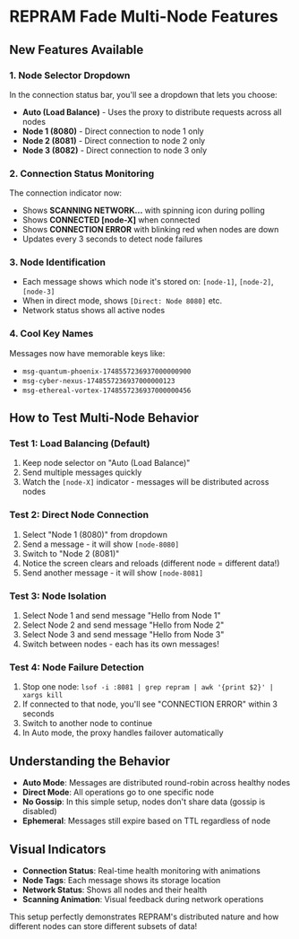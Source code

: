 # REPRAM Fade Multi-Node Features

## New Features Available

### 1. **Node Selector Dropdown**
In the connection status bar, you'll see a dropdown that lets you choose:
- **Auto (Load Balance)** - Uses the proxy to distribute requests across all nodes
- **Node 1 (8080)** - Direct connection to node 1 only
- **Node 2 (8081)** - Direct connection to node 2 only
- **Node 3 (8082)** - Direct connection to node 3 only

### 2. **Connection Status Monitoring**
The connection indicator now:
- Shows **SCANNING NETWORK...** with spinning icon during polling
- Shows **CONNECTED [node-X]** when connected
- Shows **CONNECTION ERROR** with blinking red when nodes are down
- Updates every 3 seconds to detect node failures

### 3. **Node Identification**
- Each message shows which node it's stored on: `[node-1]`, `[node-2]`, `[node-3]`
- When in direct mode, shows `[Direct: Node 8080]` etc.
- Network status shows all active nodes

### 4. **Cool Key Names**
Messages now have memorable keys like:
- `msg-quantum-phoenix-1748557236937000000900`
- `msg-cyber-nexus-1748557236937000000123`
- `msg-ethereal-vortex-1748557236937000000456`

## How to Test Multi-Node Behavior

### Test 1: Load Balancing (Default)
1. Keep node selector on "Auto (Load Balance)"
2. Send multiple messages quickly
3. Watch the `[node-X]` indicator - messages will be distributed across nodes

### Test 2: Direct Node Connection
1. Select "Node 1 (8080)" from dropdown
2. Send a message - it will show `[node-8080]`
3. Switch to "Node 2 (8081)"
4. Notice the screen clears and reloads (different node = different data!)
5. Send another message - it will show `[node-8081]`

### Test 3: Node Isolation
1. Select Node 1 and send message "Hello from Node 1"
2. Select Node 2 and send message "Hello from Node 2"
3. Select Node 3 and send message "Hello from Node 3"
4. Switch between nodes - each has its own messages!

### Test 4: Node Failure Detection
1. Stop one node: `lsof -i :8081 | grep repram | awk '{print $2}' | xargs kill`
2. If connected to that node, you'll see "CONNECTION ERROR" within 3 seconds
3. Switch to another node to continue
4. In Auto mode, the proxy handles failover automatically

## Understanding the Behavior

- **Auto Mode**: Messages are distributed round-robin across healthy nodes
- **Direct Mode**: All operations go to one specific node
- **No Gossip**: In this simple setup, nodes don't share data (gossip is disabled)
- **Ephemeral**: Messages still expire based on TTL regardless of node

## Visual Indicators

- **Connection Status**: Real-time health monitoring with animations
- **Node Tags**: Each message shows its storage location
- **Network Status**: Shows all nodes and their health
- **Scanning Animation**: Visual feedback during network operations

This setup perfectly demonstrates REPRAM's distributed nature and how different nodes can store different subsets of data!